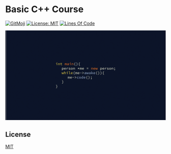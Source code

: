 # Basic C++ Course

[![GitMoji](https://img.shields.io/badge/gitmoji-%20😜-FFDD67.svg)](https://gitmoji.dev)
[![License: MIT](https://img.shields.io/badge/License-MIT-blue.svg)](https://opensource.org/licenses/MIT)
[![Lines Of Code](https://img.shields.io/tokei/lines/github.com/UltiRequiem/basic-cpp-platzi?color=blue&label=Total%20Lines)](https://github.com/UltiRequiem/basic-cpp-platzi)

![Cover](./utils/cover.png)

## License

[MIT](./LICENSE)
